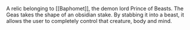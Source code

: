 A relic belonging to [[Baphomet]], the demon lord Prince of Beasts. The Geas takes the shape of an obsidian stake. By stabbing it into a beast, it allows the user to completely control that creature, body and mind.